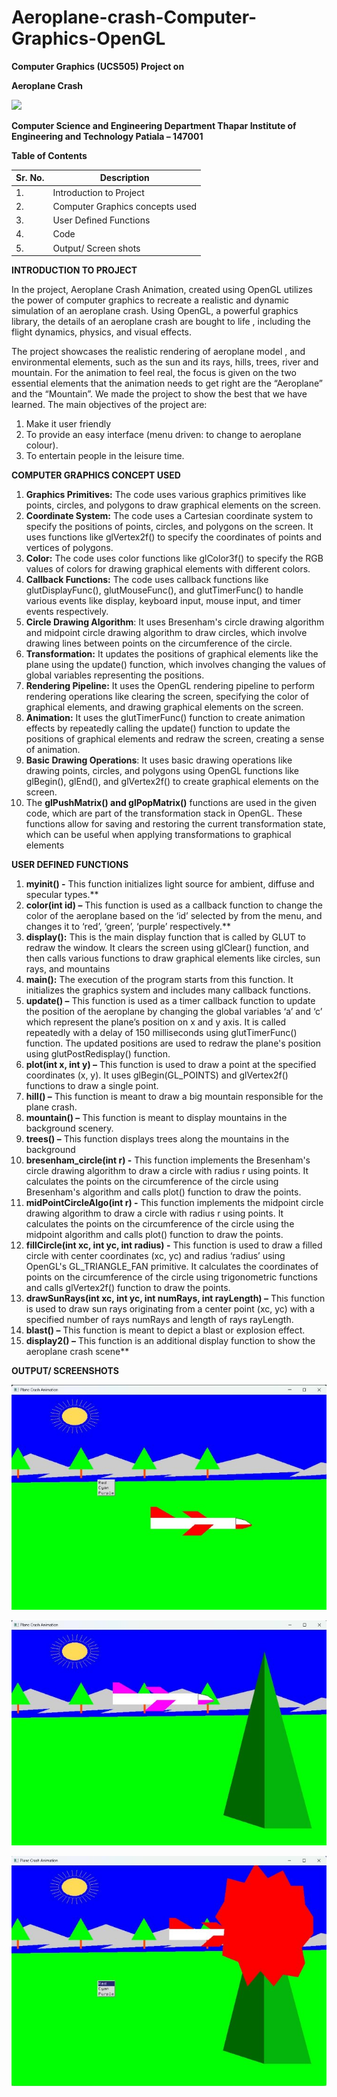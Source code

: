 # Aeroplane-crash-Computer-Graphics-OpenGL

**Computer Graphics (UCS505)  Project on** 

**Aeroplane Crash** 

![](Screenshots/001.png)

**Computer Science and Engineering Department Thapar Institute of Engineering and Technology Patiala – 147001** 

**Table of Contents** 



|**Sr. No.** |**Description** |
| - | - | 
|1\. |Introduction to Project |
|2\. |Computer Graphics concepts used |
|3\. |User Defined Functions |
|4\. |Code |
|5\. |Output/ Screen shots |


**INTRODUCTION TO PROJECT**  

In the project,  Aeroplane Crash Animation, created using OpenGL utilizes  the power of computer graphics to recreate a realistic and dynamic simulation of an aeroplane crash. Using OpenGL, a powerful graphics library, the details of an aeroplane crash are bought to life , including the flight dynamics, physics, and visual effects.  

The project showcases the realistic rendering of aeroplane model , and environmental elements, such as the sun and its rays, hills, trees, river and mountain. For the animation to feel real, the focus  is  given  on  the  two  essential  elements  that  the  animation  needs  to  get  right  are  the “Aeroplane” and the “Mountain”. We made the project to show the best that we have learned. The main objectives of the project are: 

1. Make it user friendly 
1. To provide an easy interface (menu driven: to change to aeroplane colour). 
1. To entertain people in the leisure time. 

**COMPUTER GRAPHICS CONCEPT USED** 

1. **Graphics Primitives:** The code uses various graphics primitives like points, circles, and polygons to draw graphical elements on the screen. 
1. **Coordinate System:** The code uses a Cartesian coordinate system to specify the positions of points, circles, and polygons on the screen. It uses functions like glVertex2f() to specify the coordinates of points and vertices of polygons. 
3. **Color:** The code uses color functions like glColor3f() to specify the RGB values of colors for drawing graphical elements with different colors. 
4. **Callback  Functions:**  The  code  uses  callback  functions  like  glutDisplayFunc(), glutMouseFunc(), and glutTimerFunc() to handle various events like display, keyboard input, mouse input, and timer events respectively.
5. **Circle Drawing Algorithm**: It uses Bresenham's circle drawing algorithm and midpoint circle drawing algorithm to draw circles, which involve drawing lines between points on the circumference of the circle. 
6. **Transformation:** It updates the positions of graphical elements like the plane using the update() function, which involves changing the values of global variables representing the positions. 
7. **Rendering  Pipeline:**  It  uses  the  OpenGL  rendering  pipeline  to  perform  rendering operations like clearing the screen, specifying the color of graphical elements, and drawing graphical elements on the screen. 
8. **Animation:** It uses the glutTimerFunc() function to create animation effects by repeatedly calling the update() function to update the positions of graphical elements and redraw the screen, creating a sense of animation. 
9. **Basic Drawing Operations**: It uses basic drawing operations like drawing points, circles, and polygons using OpenGL functions like glBegin(), glEnd(), and glVertex2f() to create graphical elements on the screen.
10. The **glPushMatrix() and glPopMatrix()** functions are used in the given code, which are part of the transformation stack in OpenGL. These functions allow for saving and restoring the current transformation state, which can be useful when applying transformations to graphical elements 

**USER DEFINED FUNCTIONS** 

1. **myinit() -** This function initializes light source for ambient, diffuse and specular types.** 
1. **color(int id) –** This function is used as a callback function to change the color of the aeroplane based on the ‘id’ selected by from the menu, and changes it to ‘red’, ‘green’, ‘purple’ respectively.** 
1. **display():** This is the main display function that is called by GLUT to redraw the window. It clears the screen using glClear() function, and then calls various functions to draw graphical elements like circles, sun rays, and mountains 
1. **main():** The execution of the program starts from this function. It initializes the graphics system and includes many callback functions. 
1. **update() –** This function is used as a timer callback function  to update the position of the aeroplane by changing the global variables ‘a’ and ‘c’ which represent the plane’s position on  x  and  y  axis.  It  is  called  repeatedly  with  a  delay  of  150  milliseconds  using glutTimerFunc() function. The updated positions are used to redraw the plane's position using glutPostRedisplay() function. 
1. **plot(int x, int y) –** This function is used to draw a point at the specified coordinates (x, y). It uses glBegin(GL\_POINTS) and glVertex2f() functions to draw a single point. 
1. **hill() –** This function is meant to draw a big mountain responsible for the plane crash. 
1. **mountain() –** This function is meant to display mountains in the background scenery. 
1. **trees() –** This function displays trees along the mountains in the background 
1. **bresenham\_circle(int  r)  -**  This  function  implements  the  Bresenham's  circle  drawing algorithm to draw a circle with radius r using points. It calculates the points on the circumference of the circle using Bresenham's algorithm and calls plot() function to draw the points. 
1. **midPointCircleAlgo(int  r)  -**  This  function  implements  the  midpoint  circle  drawing algorithm to draw a circle with radius r using points. It calculates the points on the circumference of the circle using the midpoint algorithm and calls plot() function to draw the points. 
12. **fillCircle(int xc, int yc, int radius) -** This function is used to draw a filled circle with center coordinates (xc, yc) and radius ‘radius’ using OpenGL's GL\_TRIANGLE\_FAN primitive. It calculates the coordinates of points on the circumference of the circle using trigonometric functions and calls glVertex2f() function to draw the points. 
12. **drawSunRays(int xc, int yc, int numRays, int rayLength) –** This function is used to draw sun rays originating from a center point (xc, yc) with a specified number of rays numRays and length of rays rayLength. 
12. **blast() –** This function is meant to depict a blast or explosion effect. 
12. **display2() –** This function is an additional display function to show the aeroplane crash scene** 
 

**OUTPUT/ SCREENSHOTS** 

![](Screenshots/010.jpeg)

![](Screenshots/011.jpeg)

![](Screenshots/012.jpeg)
